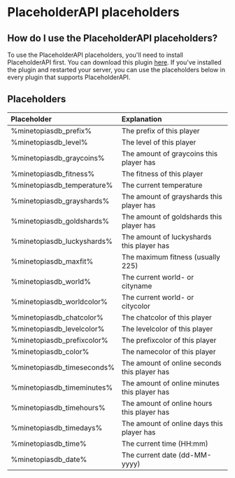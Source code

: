 # PlaceholderAPI placeholders

## How do I use the PlaceholderAPI placeholders?

To use the PlaceholderAPI placeholders, you'll need to install PlaceholderAPI first. You can download this plugin [here](https://www.spigotmc.org/resources/placeholderapi.6245/). If you've installed the plugin and restarted your server, you can use the placeholders below in every plugin that supports PlaceholderAPI.

## Placeholders

| Placeholder                | Explanation                                  |
| :---------------           | :----------------                            |
| %minetopiasdb_prefix%      | The prefix of this player                    |
| %minetopiasdb_level%       | The level of this player                     |
| %minetopiasdb_graycoins%   | The amount of graycoins this player has      |
| %minetopiasdb_fitness%     | The fitness of this player                   |
| %minetopiasdb_temperature% | The current temperature                      |
| %minetopiasdb_grayshards%  | The amount of grayshards this player has     |
| %minetopiasdb_goldshards%  | The amount of goldshards this player has     |
| %minetopiasdb_luckyshards% | The amount of luckyshards this player has    |
| %minetopiasdb_maxfit%      | The maximum fitness (usually 225)            |
| %minetopiasdb_world%       | The current world- or cityname               |
| %minetopiasdb_worldcolor%  | The current world- or citycolor              |
| %minetopiasdb_chatcolor%   | The chatcolor of this player                 |
| %minetopiasdb_levelcolor%  | The levelcolor of this player                |
| %minetopiasdb_prefixcolor% | The prefixcolor of this player               |
| %minetopiasdb_color%       | The namecolor of this player                 |
| %minetopiasdb_timeseconds% | The amount of online seconds this player has |
| %minetopiasdb_timeminutes% | The amount of online minutes this player has |
| %minetopiasdb_timehours%   | The amount of online hours this player has   |
| %minetopiasdb_timedays%    | The amount of online days this player has    |
| %minetopiasdb_time%        | The current time (HH:mm)                     |
| %minetopiasdb_date%        | The current date (dd-MM-yyyy)                |
